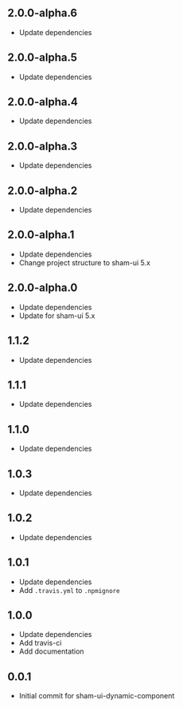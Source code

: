 ## 2.0.0-alpha.6
* Update dependencies

## 2.0.0-alpha.5
* Update dependencies

## 2.0.0-alpha.4
* Update dependencies

## 2.0.0-alpha.3
* Update dependencies

## 2.0.0-alpha.2
* Update dependencies

## 2.0.0-alpha.1
* Update dependencies
* Change project structure to sham-ui 5.x

## 2.0.0-alpha.0
* Update dependencies
* Update for sham-ui 5.x

## 1.1.2
* Update dependencies

## 1.1.1
* Update dependencies

## 1.1.0
* Update dependencies

## 1.0.3
* Update dependencies

## 1.0.2
* Update dependencies

## 1.0.1
* Update dependencies
* Add `.travis.yml` to `.npmignore`

## 1.0.0
* Update dependencies
* Add travis-ci
* Add documentation

## 0.0.1 
* Initial commit for sham-ui-dynamic-component

